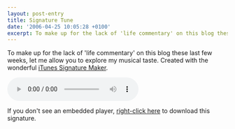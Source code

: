 ```yaml
---
layout: post-entry
title: Signature Tune
date: '2006-04-25 10:05:28 +0100'
excerpt: To make up for the lack of 'life commentary' on this blog these last few weeks, let me allow you to explore my musical taste.
---
```

To make up for the lack of 'life commentary' on this blog these last few weeks, let me allow you to explore my musical taste. Created with the wonderful [iTunes Signature Maker](http://www.jasonfreeman.net/itsm/).

<audio controls autobuffer preload>
    <source src="/assets/audio/2006/04/signature.mp3" type="audio/mpeg"/>
    <source src="/assets/audio/2006/04/signature.oga" type="audio/ogg"/>
</audio>

If you don't see an embedded player, <a href="/assets/audio/2006/04/signature.mp3" download>right-click here</a> to download this signature.